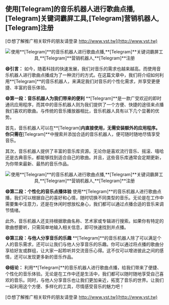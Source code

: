 ## **使用**[Telegram]**的音乐机器人进行歌曲点播,**[Telegram]**关键词霸屏工具,**[Telegram]**营销机器人,**[Telegram]**注册**

[😍想了解推广相关软件的朋友请登录 http://www.vst.tw](http://www.vst.tw)

 <center><img src="https://vst.tw/MP4/tuiguang/png/3.png" alt="使用**[Telegram]**的音乐机器人进行歌曲点播,**[Telegram]**关键词霸屏工具,**[Telegram]**营销机器人,**[Telegram]**注册"></center>

**😄引言：**
如今，随着科技的快速发展，我们对音乐的需求也越来越高。而使用音乐机器人进行歌曲点播成为了一种流行的方式。在这篇文章中，我们将介绍如何利用**[Telegram]**的音乐机器人，来满足我们对音乐的个性化需求，并享受更便捷、丰富的音乐体验。

**😄第一段：音乐机器人为我们带来的便利**
**[Telegram]**是一款广受欢迎的即时通讯应用程序，而其中的音乐机器人则为我们提供了一个方便、快捷的途径来点播我们喜欢的歌曲。与传统的音乐播放器相比，音乐机器人具有以下几个显著的优势。

首先，音乐机器人可以在**[Telegram]**内直接使用，无需安装额外的应用程序。你只需在**[Telegram]**中搜索并添加合适的音乐机器人，便可随时随地尽情享受音乐。

其次，音乐机器人提供了丰富的音乐库资源。无论你是喜欢流行音乐、摇滚、嘻哈还是古典音乐，都能够找到适合自己的歌曲。并且，这些音乐库通常会定期更新，为你带来最新、最热的音乐作品。

 <center><img src="https://vst.tw/MP4/tuiguang/png/7.png" alt="使用**[Telegram]**的音乐机器人进行歌曲点播,**[Telegram]**关键词霸屏工具,**[Telegram]**营销机器人,**[Telegram]**注册"></center>

**😄第二段：个性化的音乐点播体验**
使用**[Telegram]**的音乐机器人进行歌曲点播，我们可以根据自己的喜好和心情，随时切换不同类型的音乐。无论是在工作中需要集中注意力，还是在休闲时想放松身心，我们都可以通过点播合适的音乐来调节情绪。

此外，音乐机器人还支持根据歌曲名称、艺术家或专辑进行搜索。如果你有特定的歌曲想要听，只需简单地输入相关信息，即可快速找到并点播。

**😄第三段：与他人分享音乐的乐趣**
**[Telegram]**的音乐机器人除了可以满足个人的音乐需求，还可以让我们与他人分享音乐的乐趣。你可以通过将点播的歌曲分享给好友或群组，让大家一起聆听并交流音乐心得。这不仅可以增进彼此之间的感情，还可以发现更多新的音乐作品。

**😄结论：**
利用**[Telegram]**的音乐机器人进行歌曲点播，给我们带来了便捷、个性化的音乐体验。无论是在工作中还是生活中，我们都可以随时随地享受自己喜欢的音乐。同时，与他人分享音乐也让我们更加亲近，拓宽了音乐的世界。让我们一起利用这个方便、多样化的工具，尽情感受音乐的魅力吧！

[😍想了解推广相关软件的朋友请登录 http://www.vst.tw](http://www.vst.tw)



